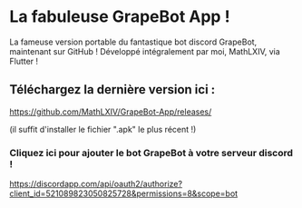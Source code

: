 # La fabuleuse GrapeBot App !

La fameuse version portable du fantastique bot discord GrapeBot, maintenant sur GitHub !
Développé intégralement par moi, MathLXIV, via Flutter ! 

## Téléchargez la dernière version ici : 

https://github.com/MathLXIV/GrapeBot-App/releases/

(il suffit d'installer le fichier ".apk" le plus récent !)

### Cliquez ici pour ajouter le bot GrapeBot à votre serveur discord !

https://discordapp.com/api/oauth2/authorize?client_id=521089823050825728&permissions=8&scope=bot